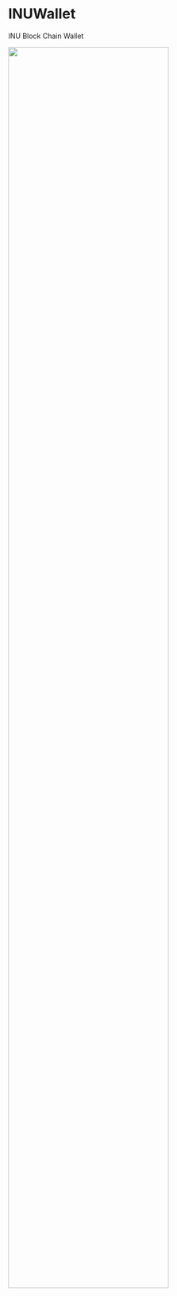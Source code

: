 # INUWallet
INU Block Chain Wallet

<img width="80%" src="https://github.com/eungu0920/INUWallet/assets/58282411/f65802ef-47f5-4720-8bfa-9c750c574f69"/>
